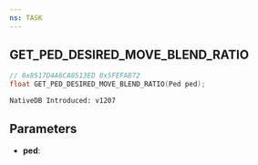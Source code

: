 ```yaml
---
ns: TASK
---
```

## GET_PED_DESIRED_MOVE_BLEND_RATIO

```c
// 0x8517D4A6CA8513ED 0x5FEFAB72
float GET_PED_DESIRED_MOVE_BLEND_RATIO(Ped ped);
```

```
NativeDB Introduced: v1207
```

## Parameters
* **ped**:
